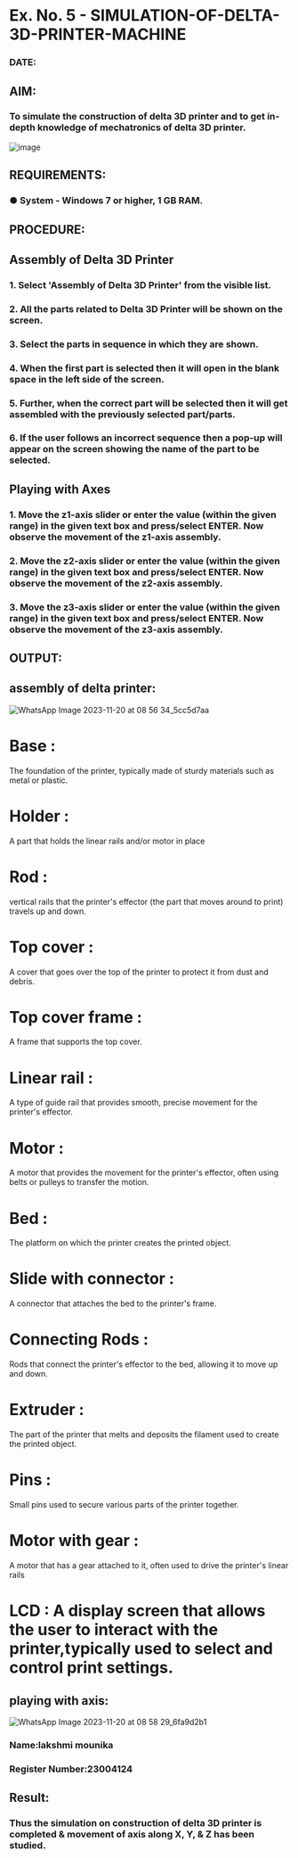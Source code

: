# Ex. No. 5 - SIMULATION-OF-DELTA-3D-PRINTER-MACHINE

### DATE: 
## AIM:
### To simulate the construction of delta 3D printer and to get in-depth knowledge of mechatronics of delta 3D printer.

![image](https://github.com/Sellakumar1987/Ex.-No.-5---SIMULATION-OF-DELTA-3D-PRINTER-MACHINE/assets/113594316/c784471e-098f-456d-9c1b-e9f0ce56cc9b)

## REQUIREMENTS:
### ●	System - Windows 7 or higher, 1 GB RAM.

## PROCEDURE:

## Assembly of Delta 3D Printer
### 1.	Select 'Assembly of Delta 3D Printer' from the visible list.

### 2.	All the parts related to Delta 3D Printer will be shown on the screen.

### 3.	Select the parts in sequence in which they are shown.

### 4.	When the first part is selected then it will open in the blank space in the left side of the screen.

### 5.	Further, when the correct part will be selected then it will get assembled with the previously selected part/parts.

### 6.	If the user follows an incorrect sequence then a pop-up will appear on the screen showing the name of the part to be selected.

## Playing with Axes
### 1.	Move the z1-axis slider or enter the value (within the given range) in the given text box and press/select ENTER. Now observe the movement of the z1-axis assembly.

### 2.	Move the z2-axis slider or enter the value (within the given range) in the given text box and press/select ENTER. Now observe the movement of the z2-axis assembly.

### 3.	Move the z3-axis slider or enter the value (within the given range) in the given text box and press/select ENTER. Now observe the movement of the z3-axis assembly.

## OUTPUT:

## assembly of delta printer:
![WhatsApp Image 2023-11-20 at 08 56 34_5cc5d7aa](https://github.com/mounika2005/Ex.-No.-5---SIMULATION-OF-DELTA-3D-PRINTER-MACHINE/assets/145633112/41d7a370-31e7-4b13-9895-effb9686d1ef)
# Base :
The foundation of the printer, typically made of sturdy materials such as metal or plastic.

# Holder :
A part that holds the linear rails and/or motor in place

# Rod :
vertical rails that the printer's effector (the part that moves around to print) travels up and down.

# Top cover :
A cover that goes over the top of the printer to protect it from dust and debris.

# Top cover frame :
A frame that supports the top cover.

# Linear rail :
A type of guide rail that provides smooth, precise movement for the printer's effector.

# Motor :
A motor that provides the movement for the printer's effector, often using belts or pulleys to transfer the motion.

# Bed :
The platform on which the printer creates the printed object.

# Slide with connector :
A connector that attaches the bed to the printer's frame.

# Connecting Rods :
Rods that connect the printer's effector to the bed, allowing it to move up and down.

# Extruder :
The part of the printer that melts and deposits the filament used to create the printed object.

# Pins :
Small pins used to secure various parts of the printer together.

# Motor with gear :
A motor that has a gear attached to it, often used to drive the printer's linear rails

# LCD : A display screen that allows the user to interact with the printer,typically used to select and control print settings.
## playing with axis:
![WhatsApp Image 2023-11-20 at 08 58 29_6fa9d2b1](https://github.com/mounika2005/Ex.-No.-5---SIMULATION-OF-DELTA-3D-PRINTER-MACHINE/assets/145633112/67204564-76ec-4ef4-88da-1a08ea6cad87)


### Name:lakshmi mounika
### Register Number:23004124

## Result: 
### Thus the simulation on construction of delta 3D printer is completed & movement of axis along X, Y, & Z has been studied.
